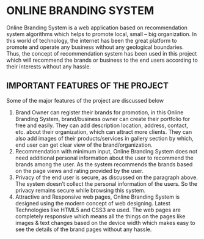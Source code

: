 # ONLINE BRANDING SYSTEM
Online Branding System is a web application based on recommendation system algorithms which helps to promote local, small – big organization. In this world of technology, the internet has been the great platform to promote and operate any business without any geological boundaries. Thus, the concept of recommendation system has been used in this project which will recommend the brands or business to the end users according to their interests without any hassle.

## IMPORTANT FEATURES OF THE PROJECT
Some of the major features of the project are discussed below
1. Brand Owner can register their brands for promotion, in this Online Branding System, brand/business owner can create their portfolio for free and easily. They can add description location, address, contact, etc. about their organization, which can attract more clients. They can also add images of their products/services in gallery section by which, end user can get clear view of the brand/organization.
2. Recommendation with minimum input, Online Branding System does not need additional personal information about the user to recommend the brands among the user. As the system recommends the brands based on the page views and rating provided by the user.
3. Privacy of the end user is secure, as discussed on the paragraph above. The system doesn’t collect the personal information of the users. So the privacy remains secure while browsing this system.
4. Attractive and Responsive web pages, Online Branding System is designed using the modern concept of web designing. Latest Technologies like HTML5 and CSS3 are used. The web pages are completely responsive which means all the things on the pages like images & text changes based on the device width which makes easy to see the details of the brand pages without any hassle.
